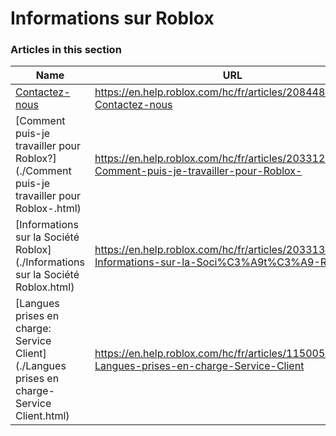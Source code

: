 # Informations sur Roblox  
### Articles in this section
Name|URL
-|-
[Contactez-nous](./Contactez-nous.html) |https://en.help.roblox.com/hc/fr/articles/208448546-Contactez-nous
[Comment puis-je travailler pour Roblox?](./Comment puis-je travailler pour Roblox-.html) |https://en.help.roblox.com/hc/fr/articles/203312430-Comment-puis-je-travailler-pour-Roblox-
[Informations sur la Société Roblox](./Informations sur la Société Roblox.html) |https://en.help.roblox.com/hc/fr/articles/203313370-Informations-sur-la-Soci%C3%A9t%C3%A9-Roblox
[Langues prises en charge: Service Client](./Langues prises en charge- Service Client.html) |https://en.help.roblox.com/hc/fr/articles/115005967366-Langues-prises-en-charge-Service-Client